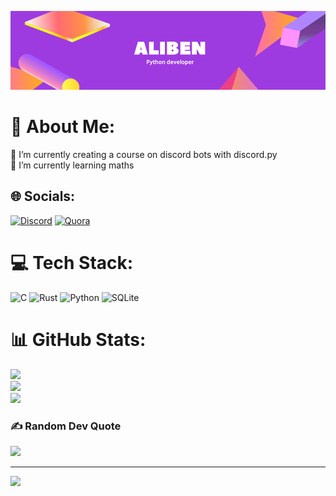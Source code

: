 <p align="center">
  <a href="https://www.yushi.dev/" target="_blank" rel="noreferrer"><img src="./aliben.png" alt="my banner"></a>
</p>

# 💫 About Me:
🔭 I’m currently creating a course on discord bots with discord.py<br>🌱 I’m currently learning maths

<script src="https://opencollective.com/:AliBen/collectives.js?role=backer"></script>

## 🌐 Socials:
[![Discord](https://img.shields.io/badge/Discord-%237289DA.svg?logo=discord&logoColor=white)](htttps://discord.gg/AliBen#7502) [![Quora](https://img.shields.io/badge/Quora-%23B92B27.svg?logo=Quora&logoColor=white)](https://quora.com/profile/AliBen) 

# 💻 Tech Stack:
![C](https://img.shields.io/badge/c-%2300599C.svg?style=for-the-badge&logo=c&logoColor=white) ![Rust](https://img.shields.io/badge/Rust-000000?style=for-the-badge&logo=rust&logoColor=white) ![Python](https://img.shields.io/badge/python-3670A0?style=for-the-badge&logo=python&logoColor=ffdd54) ![SQLite](https://img.shields.io/badge/sqlite-%2307405e.svg?style=for-the-badge&logo=sqlite&logoColor=white) 

# 📊 GitHub Stats:
![](https://github-readme-stats.vercel.app/api?username=AliBen&theme=buefy&hide_border=false&include_all_commits=false&count_private=false)<br/>
![](https://github-readme-streak-stats.herokuapp.com/?user=AliBen&theme=buefy&hide_border=false)<br/>
![](https://github-readme-stats.vercel.app/api/top-langs/?username=AliBen&theme=buefy&hide_border=false&include_all_commits=false&count_private=false&layout=compact)

### ✍️ Random Dev Quote
![](https://quotes-github-readme.vercel.app/api?type=horizontal&theme=tokyonight)

---
[![](https://visitcount.itsvg.in/api?id=AliBen&icon=0&color=6)](https://visitcount.itsvg.in)

